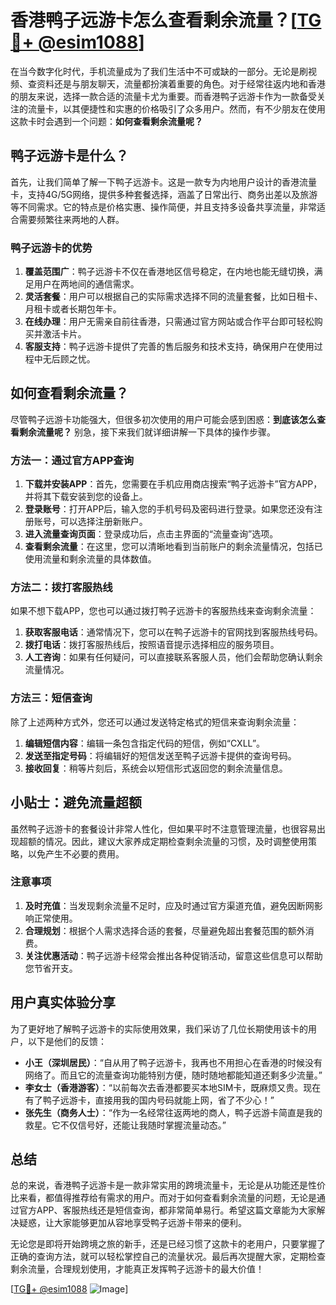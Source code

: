 # 香港鸭子远游卡怎么查看剩余流量？[[TG💪+ @esim1088](https://t.me/s/esim1088)]

在当今数字化时代，手机流量成为了我们生活中不可或缺的一部分。无论是刷视频、查资料还是与朋友聊天，流量都扮演着重要的角色。对于经常往返内地和香港的朋友来说，选择一款合适的流量卡尤为重要。而香港鸭子远游卡作为一款备受关注的流量卡，以其便捷性和实惠的价格吸引了众多用户。然而，有不少朋友在使用这款卡时会遇到一个问题：**如何查看剩余流量呢？**

## 鸭子远游卡是什么？

首先，让我们简单了解一下鸭子远游卡。这是一款专为内地用户设计的香港流量卡，支持4G/5G网络，提供多种套餐选择，涵盖了日常出行、商务出差以及旅游等不同需求。它的特点是价格实惠、操作简便，并且支持多设备共享流量，非常适合需要频繁往来两地的人群。

### 鸭子远游卡的优势

1. **覆盖范围广**：鸭子远游卡不仅在香港地区信号稳定，在内地也能无缝切换，满足用户在两地间的通信需求。
2. **灵活套餐**：用户可以根据自己的实际需求选择不同的流量套餐，比如日租卡、月租卡或者长期包年卡。
3. **在线办理**：用户无需亲自前往香港，只需通过官方网站或合作平台即可轻松购买并激活卡片。
4. **客服支持**：鸭子远游卡提供了完善的售后服务和技术支持，确保用户在使用过程中无后顾之忧。

## 如何查看剩余流量？

尽管鸭子远游卡功能强大，但很多初次使用的用户可能会感到困惑：**到底该怎么查看剩余流量呢？** 别急，接下来我们就详细讲解一下具体的操作步骤。

### 方法一：通过官方APP查询

1. **下载并安装APP**：首先，您需要在手机应用商店搜索“鸭子远游卡”官方APP，并将其下载安装到您的设备上。
2. **登录账号**：打开APP后，输入您的手机号码及密码进行登录。如果您还没有注册账号，可以选择注册新账户。
3. **进入流量查询页面**：登录成功后，点击主界面的“流量查询”选项。
4. **查看剩余流量**：在这里，您可以清晰地看到当前账户的剩余流量情况，包括已使用流量和剩余流量的具体数值。

### 方法二：拨打客服热线

如果不想下载APP，您也可以通过拨打鸭子远游卡的客服热线来查询剩余流量：

1. **获取客服电话**：通常情况下，您可以在鸭子远游卡的官网找到客服热线号码。
2. **拨打电话**：拨打客服热线后，按照语音提示选择相应的服务项目。
3. **人工咨询**：如果有任何疑问，可以直接联系客服人员，他们会帮助您确认剩余流量情况。

### 方法三：短信查询

除了上述两种方式外，您还可以通过发送特定格式的短信来查询剩余流量：

1. **编辑短信内容**：编辑一条包含指定代码的短信，例如“CXLL”。
2. **发送至指定号码**：将编辑好的短信发送至鸭子远游卡提供的查询号码。
3. **接收回复**：稍等片刻后，系统会以短信形式返回您的剩余流量信息。

## 小贴士：避免流量超额

虽然鸭子远游卡的套餐设计非常人性化，但如果平时不注意管理流量，也很容易出现超额的情况。因此，建议大家养成定期检查剩余流量的习惯，及时调整使用策略，以免产生不必要的费用。

### 注意事项

1. **及时充值**：当发现剩余流量不足时，应及时通过官方渠道充值，避免因断网影响正常使用。
2. **合理规划**：根据个人需求选择合适的套餐，尽量避免超出套餐范围的额外消费。
3. **关注优惠活动**：鸭子远游卡经常会推出各种促销活动，留意这些信息可以帮助您节省开支。

## 用户真实体验分享

为了更好地了解鸭子远游卡的实际使用效果，我们采访了几位长期使用该卡的用户，以下是他们的反馈：

- **小王（深圳居民）**：“自从用了鸭子远游卡，我再也不用担心在香港的时候没有网络了。而且它的流量查询功能特别方便，随时随地都能知道还剩多少流量。”
- **李女士（香港游客）**：“以前每次去香港都要买本地SIM卡，既麻烦又贵。现在有了鸭子远游卡，直接用我的国内号码就能上网，省了不少心！”
- **张先生（商务人士）**：“作为一名经常往返两地的商人，鸭子远游卡简直是我的救星。它不仅信号好，还能让我随时掌握流量动态。”

## 总结

总的来说，香港鸭子远游卡是一款非常实用的跨境流量卡，无论是从功能还是性价比来看，都值得推荐给有需求的用户。而对于如何查看剩余流量的问题，无论是通过官方APP、客服热线还是短信查询，都非常简单易行。希望这篇文章能为大家解决疑惑，让大家能够更加从容地享受鸭子远游卡带来的便利。

无论您是即将开始跨境之旅的新手，还是已经习惯了这款卡的老用户，只要掌握了正确的查询方法，就可以轻松掌控自己的流量状况。最后再次提醒大家，定期检查剩余流量，合理规划使用，才能真正发挥鸭子远游卡的最大价值！

[[TG💪+ @esim1088](https://t.me/s/esim1088) ![Image](https://i.postimg.cc/4NQfJmqS/Snipaste-2025-05-13-00-14-12.png)]
